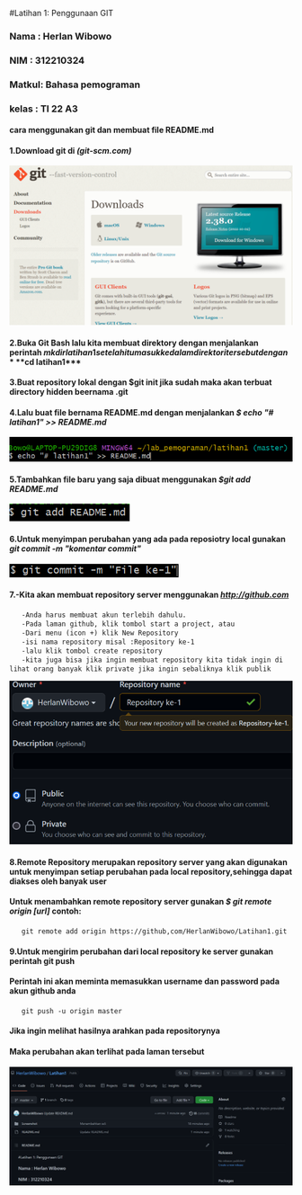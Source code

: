 
#Latihan 1: Penggunaan GIT
### Nama  : Herlan Wibowo
### NIM   : 312210324
### Matkul: Bahasa pemograman
### kelas : TI 22 A3
#### cara menggunakan git dan membuat file README.md
#### 1.Download git di ***(git-scm.com)***
![Gambar 1](Screenshot/ss1.png)
#### 2.Buka Git Bash lalu kita membuat direktory dengan menjalankan perintah $mkdir latihan1 setelah itu masuk kedalam direktori tersebut dengan ***$cd latihan1***
#### 3.Buat repository lokal dengan **$git init** jika sudah maka akan terbuat directory hidden beernama .git
#### 4.Lalu buat file bernama README.md dengan menjalankan ***$ echo "# latihan1" >> README.md***
![Gambar 2](Screenshot/ss2.png)
#### 5.Tambahkan file baru yang saja dibuat menggunakan ***$git add README.md***
![Gambar 3](Screenshot/ss3.png)
#### 6.Untuk menyimpan perubahan yang ada pada reposiotry local gunakan ***git commit -m "komentar commit"***
![Gambar 4](Screenshot/ss4.png)
#### 7.-Kita akan membuat repository server menggunakan ***http://github.com***
       -Anda harus membuat akun terlebih dahulu.
       -Pada laman github, klik tombol start a project, atau
       -Dari menu (icon +) klik New Repository
       -isi nama repository misal :Repository ke-1
       -lalu klik tombol create repository
       -kita juga bisa jika ingin membuat repository kita tidak ingin di lihat orang banyak klik private jika ingin sebaliknya klik publik
![Gambar 5](Screenshot/ss5.png)
#### 8.Remote Repository merupakan repository server yang akan digunakan untuk menyimpan setiap perubahan pada local repository,sehingga dapat diakses oleh banyak user
#### Untuk menambahkan remote repository server gunakan ***$ git remote origin [url]*** contoh:
       git remote add origin https://github,com/HerlanWibowo/Latihan1.git
#### 9.Untuk mengirim perubahan dari local repository ke server gunakan perintah git push
#### Perintah ini akan meminta memasukkan username dan password pada akun github anda
       git push -u origin master
#### Jika ingin melihat hasilnya arahkan pada repositorynya
#### Maka perubahan akan terlihat pada laman tersebut
![Gambar 6](Screenshot/ss6.png)

